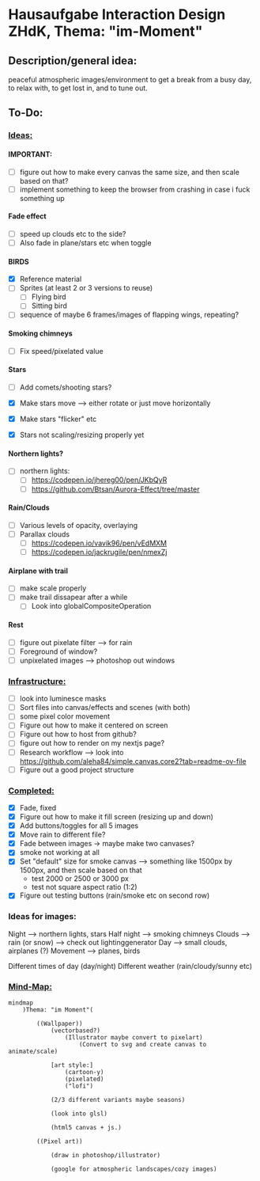 # Hausaufgabe Interaction Design ZHdK, Thema: "im-Moment"

## Description/general idea:

peaceful atmospheric images/environment to get a break from a busy day, to relax with, to get lost in, and to tune out. 

## To-Do:

### <ins>Ideas:</ins>

#### IMPORTANT:
  - [ ] figure out how to make every canvas the same size, and then scale based on that?
  - [ ] implement something to keep the browser from crashing in case i fuck something up

#### Fade effect
  - [ ] speed up clouds etc to the side?
  - [ ] Also fade in plane/stars etc when toggle

#### BIRDS
  - [x] Reference material
  - [ ] Sprites (at least 2 or 3 versions to reuse)
    - [ ] Flying bird
    - [ ] Sitting bird
  - [ ] sequence of maybe 6 frames/images of flapping wings, repeating? 

#### Smoking chimneys
  - [ ] Fix speed/pixelated value

#### Stars
  - [ ] Add comets/shooting stars?
  - [x] Make stars move --> either rotate or just move horizontally
  - [x] Make stars "flicker" etc

  - [x] Stars not scaling/resizing properly yet

#### Northern lights?
  - [ ] northern lights:
    - [ ] https://codepen.io/jhereg00/pen/JKbQyR
    - [ ] https://github.com/Btsan/Aurora-Effect/tree/master

#### Rain/Clouds
  - [ ] Various levels of opacity, overlaying
  - [ ] Parallax clouds
    - [ ] https://codepen.io/vavik96/pen/vEdMXM
    - [ ] https://codepen.io/jackrugile/pen/nmexZj

#### Airplane with trail
  - [ ] make scale properly
  - [ ] make trail dissapear after a while
    - [ ] Look into globalCompositeOperation

#### Rest
- [ ] figure out pixelate filter --> for rain
- [ ] Foreground of window?
- [ ] unpixelated images --> photoshop out windows

### <ins>Infrastructure:</ins>

- [ ] look into luminesce masks
- [ ] Sort files into canvas/effects and scenes (with both)
- [ ] some pixel color movement
- [ ] Figure out how to make it centered on screen
- [ ] Figure out how to host from github?
- [ ] figure out how to render on my nextjs page?
- [ ] Research workflow --> look into https://github.com/aleha84/simple.canvas.core2?tab=readme-ov-file
- [ ] Figure out a good project structure

### <ins>Completed:</ins>
- [x] Fade, fixed
- [x] Figure out how to make it fill screen (resizing up and down)
- [x] Add buttons/toggles for all 5 images
- [x] Move rain to different file?
- [x] Fade between images -> maybe make two canvases?
- [x] smoke not working at all
- [x] Set "default" size for smoke canvas --> something like 1500px by 1500px, and then scale based on that
  - test 2000 or 2500 or 3000 px
  - test not square aspect ratio (1:2)
- [x] Figure out testing buttons (rain/smoke etc on second row)

### Ideas for images:

Night --> northern lights, stars
Half night --> smoking chimneys
Clouds --> rain (or snow) --> check out lightinggenerator
Day --> small clouds, airplanes (?)
Movement --> planes, birds

Different times of day (day/night)
Different weather (rain/cloudy/sunny etc)

### <ins>Mind-Map:</ins>

```mermaid
mindmap
    )Thema: "im Moment"(

        ((Wallpaper))
            (vectorbased?)
                (Illustrator maybe convert to pixelart)
                    (Convert to svg and create canvas to animate/scale)

            [art style:] 
                (cartoon-y)
                (pixelated)
                ("lofi")

            (2/3 different variants maybe seasons)

            (look into glsl)

            (html5 canvas + js.)

        ((Pixel art))

            (draw in photoshop/illustrator)

            (google for atmospheric landscapes/cozy images)


```